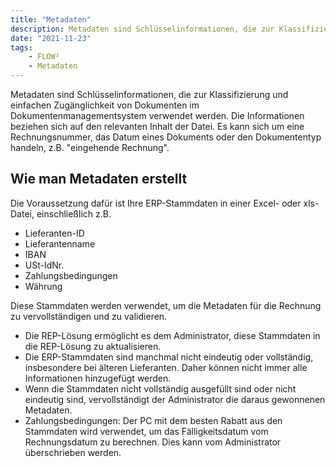 ```yaml
---
title: "Metadaten"
description: Metadaten sind Schlüsselinformationen, die zur Klassifizierung und einfachen Zugänglichkeit von Dokumenten im Dokumentenmanagementsystem verwendet werden. Die Informationen beziehen sich auf den relevanten Inhalt der Datei. Es kann sich um eine Rechnungsnummer, das Datum eines Dokuments oder den Dokumententyp handeln, z.B. "eingehende Rechnung".
date: "2021-11-23"
tags:
    - FLOW²
    - Metadaten
---
```


Metadaten sind Schlüsselinformationen, die zur Klassifizierung und einfachen Zugänglichkeit von Dokumenten im Dokumentenmanagementsystem verwendet werden. Die Informationen beziehen sich auf den relevanten Inhalt der Datei. Es kann sich um eine Rechnungsnummer, das Datum eines Dokuments oder den Dokumententyp handeln, z.B. "eingehende Rechnung".

## Wie man Metadaten erstellt

Die Voraussetzung dafür ist Ihre ERP-Stammdaten in einer Excel- oder xls-Datei, einschließlich z.B.

- Lieferanten-ID
- Lieferantenname
- IBAN
- USt-IdNr.
- Zahlungsbedingungen
- Währung

Diese Stammdaten werden verwendet, um die Metadaten für die Rechnung zu vervollständigen und zu validieren.

- Die REP-Lösung ermöglicht es dem Administrator, diese Stammdaten in die REP-Lösung zu aktualisieren.
- Die ERP-Stammdaten sind manchmal nicht eindeutig oder vollständig, insbesondere bei älteren Lieferanten. Daher können nicht immer alle Informationen hinzugefügt werden.
- Wenn die Stammdaten nicht vollständig ausgefüllt sind oder nicht eindeutig sind, vervollständigt der Administrator die daraus gewonnenen Metadaten.
- Zahlungsbedingungen: Der PC mit dem besten Rabatt aus den Stammdaten wird verwendet, um das Fälligkeitsdatum vom Rechnungsdatum zu berechnen. Dies kann vom Administrator überschrieben werden.